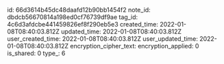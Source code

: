 id: 66d3614b45dc48daafd12b90bb1454f2
note_id: dbdcb56670814a198ed0cf76739df9ae
tag_id: 4c6d3afdcbe441459826ef8f290eb5e3
created_time: 2022-01-08T08:40:03.812Z
updated_time: 2022-01-08T08:40:03.812Z
user_created_time: 2022-01-08T08:40:03.812Z
user_updated_time: 2022-01-08T08:40:03.812Z
encryption_cipher_text: 
encryption_applied: 0
is_shared: 0
type_: 6